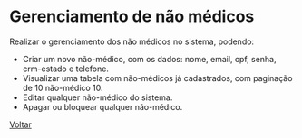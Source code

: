 # Gerenciamento de não médicos

Realizar o gerenciamento dos não médicos no sistema, podendo:

* Criar um novo não-médico, com os dados: nome, email, cpf, senha, crm-estado e telefone.
* Visualizar uma tabela com não-médicos já cadastrados, com paginação de 10 não-médico 10.
* Editar qualquer não-médico do sistema.
* Apagar ou bloquear qualquer não-médico.


[Voltar](../README.md) 
